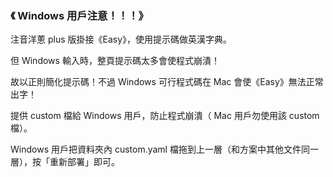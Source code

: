 ### 《 Windows 用戶注意！！！》

注音洋蔥 plus 版掛接《Easy》，使用提示碼做英漢字典。

但 Windows 輸入時，整頁提示碼太多會使程式崩潰！

故以正則簡化提示碼！不過 Windows 可行程式碼在 Mac 會使《Easy》無法正常出字！

提供 custom 檔給 Windows 用戶，防止程式崩潰（ Mac 用戶勿使用該 custom 檔）。

Windows 用戶把資料夾內 custom.yaml 檔拖到上一層（和方案中其他文件同一層），按「重新部署」即可。
